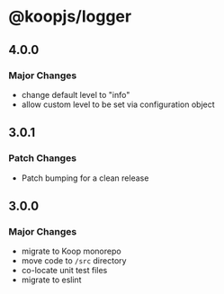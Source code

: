# @koopjs/logger

## 4.0.0

### Major Changes

- change default level to "info"
- allow custom level to be set via configuration object

## 3.0.1

### Patch Changes

- Patch bumping for a clean release

## 3.0.0

### Major Changes

- migrate to Koop monorepo
- move code to `/src` directory
- co-locate unit test files
- migrate to eslint
